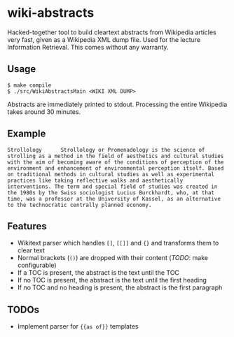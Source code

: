 # wiki-abstracts

Hacked-together tool to build cleartext abstracts from Wikipedia articles very fast, given as a Wikipedia XML dump file. Used for the lecture Information Retrieval. This comes without any warranty.

## Usage

    $ make compile
    $ ./src/WikiAbstractsMain <WIKI XML DUMP>

Abstracts are immediately printed to stdout. Processing the entire Wikipedia takes around 30 minutes.

## Example

    Strollology      Strollology or Promenadology is the science of strolling as a method in the field of aesthetics and cultural studies with the aim of becoming aware of the conditions of perception of the environment and enhancement of environmental perception itself. Based on traditional methods in cultural studies as well as experimental practices like taking reflective walks and aesthetically interventions. The term and special field of studies was created in the 1980s by the Swiss sociologist Lucius Burckhardt, who, at that time, was a professor at the University of Kassel, as an alternative to the technocratic centrally planned economy.

## Features

* Wikitext parser which handles ``[]``, ``[[]]`` and ``{}`` and transforms them to clear text
* Normal brackets (``()``) are dropped with their content (*TODO*: make configurable)
* If a TOC is present, the abstract is the text until the TOC
* If no TOC is present, the abstract is the text until the first heading
* If no TOC and no heading is present, the abstract is the first paragraph

## TODOs

* Implement parser for ``{{as of}}`` templates
